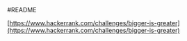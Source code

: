 #README

[https://www.hackerrank.com/challenges/bigger-is-greater](https://www.hackerrank.com/challenges/bigger-is-greater)
